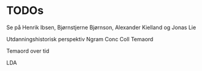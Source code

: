# TODOs

Se på Henrik Ibsen, Bjørnstjerne Bjørnson, Alexander Kielland og Jonas Lie

Utdanningshistorisk perspektiv
Ngram
Conc
Coll
Temaord

Temaord over tid

LDA